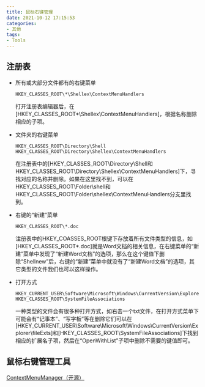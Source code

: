 ```yaml
---
title: 鼠标右键管理
date: 2021-10-12 ‏‎17:15:53
categories:
- 其他
tags:
- Tools
---
```


## 注册表

- 所有或大部分文件都有的右键菜单

  ```
  HKEY_CLASSES_ROOT\*\Shellex\ContextMenuHandlers
  ```

  打开注册表编辑器后，在[HKEY_CLASSES_ROOT\*\Shellex\ContextMenuHandlers]，根据名称删除相应的子项。

- 文件夹的右键菜单

  ```
  HKEY_CLASSES_ROOT\Directory\Shell
  HKEY_CLASSES_ROOT\Directory\Shellex\ContextMenuHandlers
  ```

  在注册表中的[HKEY_CLASSES_ROOT\Directory\Shell和HKEY_CLASSES_ROOT\Directory\Shellex\ContextMenuHandlers]下，寻找对应的名称并删除。如果在这里找不到，可以在HKEY_CLASSES_ROOT\Folder\shell和HKEY_CLASSES_ROOT\Folder\shellex\ContextMenuHandlers分支里找到。

- 右键的“新建”菜单

  ```
  HKEY_CLASSES_ROOT\*.doc
  ```

  注册表中的HKEY_COASSES_ROOT根键下存放着所有文件类型的信息，如[HKEY_CLASSES_ROOT\*.doc]就是Word文档的相关信息，在右键菜单的“新建”菜单中发现了“新建Word文档”的选项，那么在这个键值下删除“Shellnew”后，右键的“新建”菜单中就没有了“新建Word文档”的选项，其它类型的文件我们也可以这样操作。

- 打开方式

  ```
  HKEY_CURRENT_USER\Software\Microsoft\Windows\CurrentVersion\Explorer\fileExts
  HKEY_CLASSES_ROOT\SystemFileAssociations
  ```

  一种类型的文件会有很多种打开方式，如右击一个txt文件，在打开方式菜单下可能会有“记事本”、“写字板”等在删除它们可以在[HKEY_CURRENT_USER\Software\Microsoft\Windows\CurrentVersion\Explorer\fileExts]和[HKEY_CLASSES_ROOT\SystemFileAssociations]下找到相应的扩展名子项，然后在“OpenWithList”子项中删除不需要的键值即可。

## 鼠标右键管理工具

[ContextMenuManager（开源）](https://github.com/BluePointLilac/ContextMenuManager)
